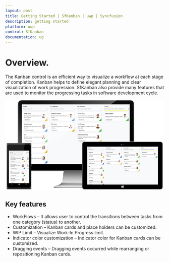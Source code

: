 ```yaml
---
layout: post
title: Getting Started | SfKanban | uwp | Syncfusion
description: getting started
platform: uwp
control: SfKanban
documentation: ug
---
```


# Overview.

The Kanban control is an efficient way to visualize a workflow at each stage of completion. Kanban helps to define elegant planning and clear visualization of work progression. SfKanban also provide many features that are used to monitor the progressing tasks in software development cycle. 

![](SfKanban_images/SfKanban_img1.png)


## Key features

* WorkFlows – It allows user to control the transitions between tasks from one category (status) to another.
* Customization – Kanban cards and place holders can be customized. 
* WIP Limit – Visualize Work-In Progress limit.
* Indicator color customization – Indicator color for Kanban cards can be customized.
* Dragging events – Dragging events occurred while rearranging or repositioning Kanban cards.